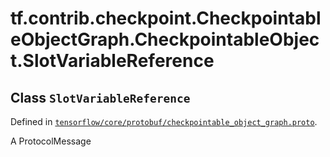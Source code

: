 <div itemscope itemtype="http://developers.google.com/ReferenceObject">
<meta itemprop="name" content="tf.contrib.checkpoint.CheckpointableObjectGraph.CheckpointableObject.SlotVariableReference" />
</div>

# tf.contrib.checkpoint.CheckpointableObjectGraph.CheckpointableObject.SlotVariableReference

## Class `SlotVariableReference`





Defined in [`tensorflow/core/protobuf/checkpointable_object_graph.proto`](https://www.tensorflow.org/code/tensorflow/core/protobuf/checkpointable_object_graph.proto).

A ProtocolMessage

